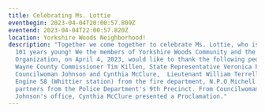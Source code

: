 ```yaml
---
title: Celebrating Ms. Lottie
eventbegin: 2023-04-04T20:00:57.809Z
eventend: 2023-04-04T22:00:57.820Z
location: Yorkshire Woods Neighborhood!
description: "Together we come together to celebrate Ms. Lottie, who is turning
  101 years young! We the members of Yorkshire Woods Community and the
  Organization, on April 4, 2023, would like to thank the following people:
  Wayne County Commissioner Tim Killen, State Representative Veronica Paiz,
  Councilwoman Johnson and Cynthia McClure,  Lieutenant William Terrell and
  Engine 58 (Whittier station) from the fire department, N.P.O Michell and her
  partners from the Police Department's 9th Precinct. From Councilwoman
  Johnson's office, Cynthia McClure presented a Proclamation."
---
```

